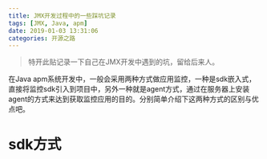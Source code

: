 ```yaml
---
title: JMX开发过程中的一些踩坑记录
tags: [JMX, Java, apm]
date: 2019-01-03 13:31:06
categories: 开源之路
---
```


>特开此贴记录一下自己在JMX开发中遇到的坑，留给后来人。

在Java apm系统开发中，一般会采用两种方式做应用监控，一种是sdk嵌入式，直接将监控sdk引入到项目中，另外一种就是agent方式，通过在服务器上安装agent的方式来达到获取监控应用的目的。分别简单介绍下这两种方式的区别与优点吧。

# sdk方式
